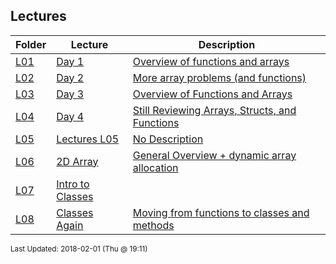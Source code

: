 ## Lectures
| Folder | Lecture | Description|
 | ------------|------------|------------|
 | [L01](https://github.com/rugbyprof/1063-Data-Structures/tree/master/Lectures/L08) | [ Day 1 ](https://github.com/rugbyprof/1063-Data-Structures/tree/master/Lectures/L08) | [ Overview of functions and arrays](https://github.com/rugbyprof/1063-Data-Structures/tree/master/Lectures/L08) |
 | [L02](https://github.com/rugbyprof/1063-Data-Structures/tree/master/Lectures/L08) | [ Day 2 ](https://github.com/rugbyprof/1063-Data-Structures/tree/master/Lectures/L08) | [ More array problems (and functions)](https://github.com/rugbyprof/1063-Data-Structures/tree/master/Lectures/L08) |
 | [L03](https://github.com/rugbyprof/1063-Data-Structures/tree/master/Lectures/L08) | [ Day 3 ](https://github.com/rugbyprof/1063-Data-Structures/tree/master/Lectures/L08) | [ Overview of Functions and Arrays](https://github.com/rugbyprof/1063-Data-Structures/tree/master/Lectures/L08) |
 | [L04](https://github.com/rugbyprof/1063-Data-Structures/tree/master/Lectures/L08) | [ Day 4 ](https://github.com/rugbyprof/1063-Data-Structures/tree/master/Lectures/L08) | [ Still Reviewing Arrays, Structs, and Functions](https://github.com/rugbyprof/1063-Data-Structures/tree/master/Lectures/L08) |
 | [L05](https://github.com/rugbyprof/1063-Data-Structures/tree/master/Lectures/L08) | [ Lectures L05 ](https://github.com/rugbyprof/1063-Data-Structures/tree/master/Lectures/L08) | [ No Description](https://github.com/rugbyprof/1063-Data-Structures/tree/master/Lectures/L08) |
 | [L06](https://github.com/rugbyprof/1063-Data-Structures/tree/master/Lectures/L08) | [ 2D Array ](https://github.com/rugbyprof/1063-Data-Structures/tree/master/Lectures/L08) | [ General Overview + dynamic array allocation](https://github.com/rugbyprof/1063-Data-Structures/tree/master/Lectures/L08) | [L06](https://github.com/rugbyprof/1063-Data-Structures/tree/master/Lectures/L08) | [ Single Dimensional](https://github.com/rugbyprof/1063-Data-Structures/tree/master/Lectures/L08) | [L06](https://github.com/rugbyprof/1063-Data-Structures/tree/master/Lectures/L08) | [ 2 Dimensional](https://github.com/rugbyprof/1063-Data-Structures/tree/master/Lectures/L08) |
 | [L07](https://github.com/rugbyprof/1063-Data-Structures/tree/master/Lectures/L08) | [ Intro to Classes](https://github.com/rugbyprof/1063-Data-Structures/tree/master/Lectures/L08) |
 | [L08](https://github.com/rugbyprof/1063-Data-Structures/tree/master/Lectures/L08) | [ Classes Again ](https://github.com/rugbyprof/1063-Data-Structures/tree/master/Lectures/L08) | [ Moving from functions to classes and methods](https://github.com/rugbyprof/1063-Data-Structures/tree/master/Lectures/L08) | [L08](https://github.com/rugbyprof/1063-Data-Structures/tree/master/Lectures/L08) | [ Related Repl.it code:](https://github.com/rugbyprof/1063-Data-Structures/tree/master/Lectures/L08) | [L08](https://github.com/rugbyprof/1063-Data-Structures/tree/master/Lectures/L08) | [ Folders in this lecture:](https://github.com/rugbyprof/1063-Data-Structures/tree/master/Lectures/L08) |

<sup>Last Updated: 2018-02-01 (Thu @ 19:11)</sup>